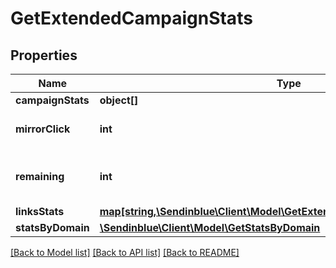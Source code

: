 # GetExtendedCampaignStats

## Properties
Name | Type | Description | Notes
------------ | ------------- | ------------- | -------------
**campaignStats** | **object[]** |  | 
**mirrorClick** | **int** | Number of clicks on mirror link | 
**remaining** | **int** | Number of remaning emails to send | 
**linksStats** | [**map[string,\Sendinblue\Client\Model\GetExtendedCampaignStatsLinksStats]**](GetExtendedCampaignStatsLinksStats.md) |  | 
**statsByDomain** | [**\Sendinblue\Client\Model\GetStatsByDomain**](GetStatsByDomain.md) |  | 

[[Back to Model list]](../../README.md#documentation-for-models) [[Back to API list]](../../README.md#documentation-for-api-endpoints) [[Back to README]](../../README.md)


